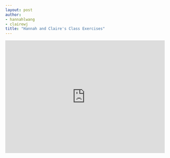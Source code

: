 ```yaml
---
layout: post
author:
- hannahlwang
- clairewj
title: "Hannah and Claire's Class Exercises"
---
```


<iframe src="https://trinket.io/embed/python3/39fe630212" width="100%" height="356" frameborder="0" marginwidth="0" marginheight="0" allowfullscreen></iframe>
